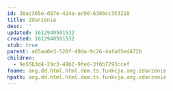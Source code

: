```yaml
---
id: 38ac365e-d87e-424a-ac90-6386cc353210
title: Zdarzenie
desc: ''
updated: 1612940501532
created: 1612940501532
stub: true
parent: a65aa0e3-520f-49da-9c26-4afa65ed472b
children:
  - 9e55b3d4-29c3-48b2-9fe6-3f0b7293ccef
fname: ang.dd.html.html.dom.ts.funkcja.ang.zdarzenie
hpath: ang.dd.html.html.dom.ts.funkcja.ang.zdarzenie
---
```



